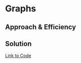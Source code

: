 # Graphs

<!-- ## Whiteboard Process

![Whiteboard](./whiteboard.png) -->

## Approach & Efficiency
<!-- What approach did you take? Why? What is the Big O space/time for this approach? -->


## Solution
<!-- Show how to run your code, and examples of it in action -->

[Link to Code](./index.js)
